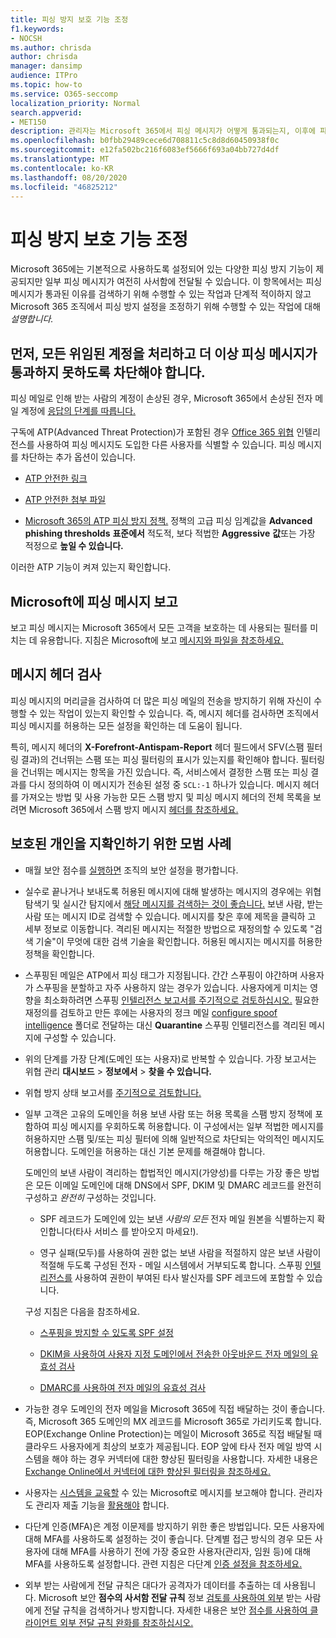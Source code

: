 ```yaml
---
title: 피싱 방지 보호 기능 조정
f1.keywords:
- NOCSH
ms.author: chrisda
author: chrisda
manager: dansimp
audience: ITPro
ms.topic: how-to
ms.service: O365-seccomp
localization_priority: Normal
search.appverid:
- MET150
description: 관리자는 Microsoft 365에서 피싱 메시지가 어떻게 통과되는지, 이후에 피싱 메일을 방지하기 위해 수행해야 할 일을 확인하는 방법에 대해 알아보세요.
ms.openlocfilehash: b0fbb29489cece6d708811c5c8d8d60450938f0c
ms.sourcegitcommit: e12fa502bc216f6083ef5666f693a04bb727d4df
ms.translationtype: MT
ms.contentlocale: ko-KR
ms.lasthandoff: 08/20/2020
ms.locfileid: "46825212"
---
```

# <a name="tune-anti-phishing-protection"></a>피싱 방지 보호 기능 조정

Microsoft 365에는 기본적으로 사용하도록 설정되어 있는 다양한 피싱 방지 기능이 제공되지만 일부 피싱 메시지가 여전히 사서함에 전달될 수 있습니다. 이 항목에서는 피싱 메시지가 통과된 이유를 검색하기 위해 수행할 수 있는 작업과 단계적 적이하지 않고 Microsoft 365 조직에서 피싱 방지 설정을 조정하기 위해 수행할 수 있는 작업에 대해 _설명합니다._

## <a name="first-things-first-deal-with-any-compromised-accounts-and-make-sure-you-block-any-more-phishing-messages-from-getting-through"></a>먼저, 모든 위임된 계정을 처리하고 더 이상 피싱 메시지가 통과하지 못하도록 차단해야 합니다.

피싱 메일로 인해 받는 사람의 계정이 손상된 경우, Microsoft 365에서 손상된 전자 메일 계정에 [응답의 단계를 따릅니다.](responding-to-a-compromised-email-account.md)

구독에 ATP(Advanced Threat Protection)가 포함된 경우 [Office 365 위협](office-365-ti.md) 인텔리전스를 사용하여 피싱 메시지도 도입한 다른 사용자를 식별할 수 있습니다. 피싱 메시지를 차단하는 추가 옵션이 있습니다.

- [ATP 안전한 링크](set-up-atp-safe-links-policies.md)

- [ATP 안전한 첨부 파일](set-up-atp-safe-attachments-policies.md)

- [Microsoft 365의 ATP 피싱 방지 정책.](configure-atp-anti-phishing-policies.md) 정책의 고급 피싱 임계값을 **Advanced phishing thresholds** **표준에서** 적도적, 보다 적법한 **Aggressive** **값**또는 가장 적정으로 **높일 수 있습니다.**

이러한 ATP 기능이 켜져 있는지 확인합니다.

## <a name="report-the-phishing-message-to-microsoft"></a>Microsoft에 피싱 메시지 보고

보고 피싱 메시지는 Microsoft 365에서 모든 고객을 보호하는 데 사용되는 필터를 미치는 데 유용합니다. 지침은 Microsoft에 보고 [메시지와 파일을 참조하세요.](report-junk-email-messages-to-microsoft.md)

## <a name="inspect-the-message-headers"></a>메시지 헤더 검사

피싱 메시지의 머리글을 검사하여 더 많은 피싱 메일의 전송을 방지하기 위해 자신이 수행할 수 있는 작업이 있는지 확인할 수 있습니다. 즉, 메시지 헤더를 검사하면 조직에서 피싱 메시지를 허용하는 모든 설정을 확인하는 데 도움이 됩니다.

특히, 메시지 헤더의 **X-Forefront-Antispam-Report** 헤더 필드에서 SFV(스팸 필터링 결과)의 건너뛰는 스팸 또는 피싱 필터링의 표시가 있는지를 확인해야 합니다. 필터링을 건너뛰는 메시지는 항목을 가진 있습니다. 즉, 서비스에서 결정한 스팸 또는 피싱 결과를 다시 정의하여 이 메시지가 전송된 설정 중 `SCL:-1` 하나가 있습니다. 메시지 헤더를 가져오는 방법 및 사용 가능한 모든 스팸 방지 및 피싱 메시지 헤더의 전체 목록을 보려면 Microsoft 365에서 스팸 방지 메시지 [헤더를 참조하세요.](anti-spam-message-headers.md)

## <a name="best-practices-to-stay-protected"></a>보호된 개인을 지확인하기 위한 모범 사례

- 매월 보안 점수를 [실행하면](../mtp/microsoft-secure-score.md) 조직의 보안 설정을 평가합니다.

- 실수로 끝나거나 보내도록 허용된 메시지에 대해 발생하는 메시지의 경우에는 위협 탐색기 및 실시간 탐지에서 [해당 메시지를 검색하는 것이 좋습니다.](threat-explorer.md) 보낸 사람, 받는 사람 또는 메시지 ID로 검색할 수 있습니다. 메시지를 찾은 후에 제목을 클릭하 고 세부 정보로 이동합니다. 격리된 메시지는 적절한 방법으로 재정의할 수 있도록 "검색 기술"이 무엇에 대한 검색 기술을 확인합니다. 허용된 메시지는 메시지를 허용한 정책을 확인합니다. 

- 스푸핑된 메일은 ATP에서 피싱 태그가 지정됩니다. 간간 스푸핑이 야간하며 사용자가 스푸핑을 분할하고 자주 사용하지 않는 경우가 있습니다. 사용자에게 미치는 영향을 최소화하려면 스푸핑 [인텔리전스 보고서를 주기적으로 검토하십시오.](learn-about-spoof-intelligence.md) 필요한 재정의를 검토하고 만든 후에는 사용자의 정크 메일 [configure spoof intelligence](set-up-anti-phishing-policies.md#spoof-settings) 폴더로 전달하는 대신 **Quarantine** 스푸핑 인텔리전스를 격리된 메시지에 구성할 수 있습니다.

- 위의 단계를 가장 단계(도메인 또는 사용자)로 반복할 수 있습니다. 가장 보고서는 위협 관리 **대시보드** \> **정보에서** \> **찾을 수 있습니다.**

- 위협 방지 상태 보고서를 [주기적으로 검토합니다.](view-reports-for-atp.md#threat-protection-status-report)

- 일부 고객은 고유의 도메인을 허용 보낸 사람 또는 허용 목록을 스팸 방지 정책에 포함하여 피싱 메시지를 우회하도록 허용합니다. 이 구성에서는 일부 적법한 메시지를 허용하지만 스팸 및/또는 피싱 필터에 의해 일반적으로 차단되는 악의적인 메시지도 허용합니다. 도메인을 허용하는 대신 기본 문제를 해결해야 합니다.

  도메인의 보낸 사람이 격리하는 합법적인 메시지(가양성)를 다루는 가장 좋은 방법은 모든 이메일 도메인에 대해 DNS에서 SPF, DKIM 및 DMARC 레코드를 완전히 구성하고 _완전히_ 구성하는 것입니다.

  - SPF 레코드가 도메인에 있는 보낸 _사람의 모든_ 전자 메일 원본을 식별하는지 확인합니다(타사 서비스 를 받아오지 마세요!).

  - 영구 실패(모두)를 사용하여 권한 없는 보낸 사람을 적절하지 않은 보낸 사람이 적절해 두도록 구성된 전자 \- 메일 시스템에서 거부되도록 합니다. 스푸핑 [인텔리전스를](learn-about-spoof-intelligence.md) 사용하여 권한이 부여된 타사 발신자를 SPF 레코드에 포함할 수 있습니다.

  구성 지침은 다음을 참조하세요.
  
  - [스푸핑을 방지할 수 있도록 SPF 설정](set-up-spf-in-office-365-to-help-prevent-spoofing.md)

  - [DKIM을 사용하여 사용자 지정 도메인에서 전송한 아웃바운드 전자 메일의 유효성 검사](use-dkim-to-validate-outbound-email.md)

  - [DMARC를 사용하여 전자 메일의 유효성 검사](use-dmarc-to-validate-email.md)

- 가능한 경우 도메인의 전자 메일을 Microsoft 365에 직접 배달하는 것이 좋습니다. 즉, Microsoft 365 도메인의 MX 레코드를 Microsoft 365로 가리키도록 합니다. EOP(Exchange Online Protection)는 메일이 Microsoft 365로 직접 배달될 때 클라우드 사용자에게 최상의 보호가 제공됩니다. EOP 앞에 타사 전자 메일 방역 시스템을 해야 하는 경우 커넥터에 대한 향상된 필터링을 사용합니다. 자세한 내용은 [Exchange Online에서 커넥터에 대한 향상된 필터링을 참조하세요.](https://docs.microsoft.com/Exchange/mail-flow-best-practices/use-connectors-to-configure-mail-flow/enhanced-filtering-for-connectors)

- 사용자는 [시스템을 교육할](enable-the-report-message-add-in.md) 수 있는 Microsoft로 메시지를 보고해야 합니다. 관리자도 관리자 제출 기능을 [활용해야](admin-submission.md) 합니다.

- 다단계 인증(MFA)은 계정 이문제를 방지하기 위한 좋은 방법입니다. 모든 사용자에 대해 MFA를 사용하도록 설정하는 것이 좋습니다. 단계별 접근 방식의 경우 모든 사용자에 대해 MFA를 사용하기 전에 가장 중요한 사용자(관리자, 임원 등)에 대해 MFA를 사용하도록 설정합니다. 관련 지침은 다단계 [인증 설정을 참조하세요.](../../admin/security-and-compliance/set-up-multi-factor-authentication.md)

- 외부 받는 사람에게 전달 규칙은 대다가 공격자가 데이터를 추출하는 데 사용됩니다. Microsoft 보안 **점수의 사서함 전달 규칙** 정보 [검토를 사용하여 외부](../mtp/microsoft-secure-score.md) 받는 사람에게 전달 규칙을 검색하거나 방지합니다. 자세한 내용은 보안 [점수를 사용하여 클라이언트 외부 전달 규칙 완화를 참조하십시오.](https://docs.microsoft.com/archive/blogs/office365security/mitigating-client-external-forwarding-rules-with-secure-score)

